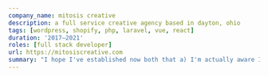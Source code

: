 ```yaml
---
company_name: mitosis creative
description: a full service creative agency based in dayton, ohio
tags: [wordpress, shopify, php, laravel, vue, react]
duration: '2017–2021'
roles: [full stack developer]
url: https://mitosiscreative.com
summary: "I hope I've established now both that a) I'm actually aware I've not filled these content areas out and b) that I've got a sense of humor."
---
```

